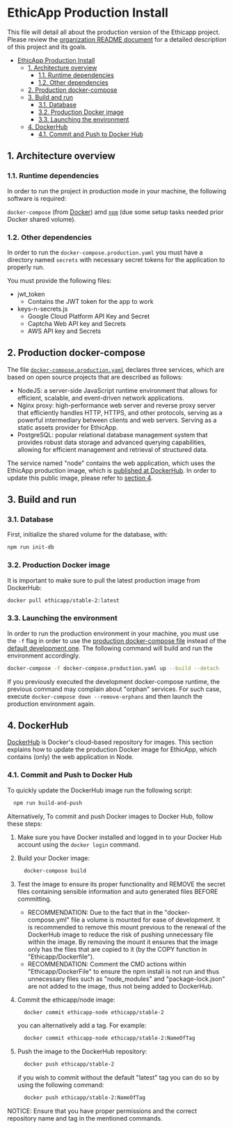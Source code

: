 # EthicApp Production Install

This file will detail all about the production version of the Ethicapp project. Please review the [organization README document](https://github.com/EthicApp-Development/organization#readme) for a detailed description of this project and its goals.

- [EthicApp Production Install](#ethicapp-production-install)
  - [1. Architecture overview](#1-architecture-overview)
    - [1.1. Runtime dependencies](#11-runtime-dependencies)
    - [1.2. Other dependencies](#12-other-dependencies)
  - [2. Production docker-compose](#2-production-docker-compose)
  - [3. Build and run](#3-build-and-run)
    - [3.1. Database](#31-database)
    - [3.2. Production Docker image](#32-production-docker-image)
    - [3.3. Launching the environment](#33-launching-the-environment)
  - [4. DockerHub](#4-dockerhub)
    - [4.1. Commit and Push to Docker Hub](#41-commit-and-push-to-docker-hub)

## 1. Architecture overview

### 1.1. Runtime dependencies

In order to run the project in production mode in your machine, the following software is required:

`docker-compose` (from [Docker](https://www.docker.com/)) amd [`npm`](https://www.npmjs.com/package/npm) (due some setup tasks needed prior Docker shared volume).

### 1.2. Other dependencies

In order to run the `docker-compose.production.yaml` you must have a directory named `secrets` with necessary secret tokens for the application to properly run.

You must provide the following files:

- jwt_token
  - Contains the JWT token for the app to work
- keys-n-secrets.js
  - Google Cloud Platform API Key and Secret
  - Captcha Web API key and Secrets
  - AWS API key and Secrets

## 2. Production docker-compose

The file [`docker-compose.production.yaml`](./docker-compose.production.yaml) declares three services, which are based on open source projects that are described as follows:

- NodeJS: a server-side JavaScript runtime environment that allows for efficient, scalable, and event-driven network applications.
- Nginx proxy: high-performance web server and reverse proxy server that efficiently handles HTTP, HTTPS, and other protocols, serving as a powerful intermediary between clients and web servers. Serving as a static assets provider for EthicApp.
- PostgreSQL: popular relational database management system that provides robust data storage and advanced querying capabilities, allowing for efficient management and retrieval of structured data.


The service named "node" contains the web application, which uses the EthicApp production image, which is [published at DockerHub](https://hub.docker.com/repository/docker/ethicapp/stable-2/general). In order to update this public image, please refer to [section 4](#4-dockerhub).

## 3. Build and run

### 3.1. Database

First, initialize the shared volume for the database, with:

```bash
npm run init-db
```

### 3.2. Production Docker image

It is important to make sure to pull the latest production image from DockerHub:

```bash
docker pull ethicapp/stable-2:latest
```

### 3.3. Launching the environment

In order to run the production environment in your machine, you must use the `-f` flag in order to use the [production docker-compose file](./docker-compose.production.yaml) instead of the [default development one](./docker-compose.yml). The following command will build and run the environment accordingly.

```bash
docker-compose -f docker-compose.production.yaml up --build --detach
```

If you previously executed the development docker-compose runtime, the previous command may complain about "orphan" services. For such case, execute `docker-compose down --remove-orphans` and then launch the production environment again.

## 4. DockerHub

[DockerHub](https://hub.docker.com/) is Docker's cloud-based repository for images. This section explains how to update the production Docker image for EthicApp, which contains (only) the web application in Node.

### 4.1. Commit and Push to Docker Hub

To quickly update the DockerHub image run the following script:

  ```bash
    npm run build-and-push
  ```

Alternatively, To commit and push Docker images to Docker Hub, follow these steps:

1. Make sure you have Docker installed and logged in to your Docker Hub account using the `docker login` command.

2. Build your Docker image:

    ```bash
      docker-compose build
    ```

3. Test the image to ensure its proper functionality and REMOVE the secret files containing sensible information and auto generated files BEFORE committing.
     - RECOMMENDATION: Due to the fact that in the "docker-compose.yml" file a volume is mounted for ease of development. It is recommended to remove this mount previous to the renewal of the DockerHub image to reduce the risk of pushing unnecessary file within the image. By removing the mount it ensures that the image only has the files that are copied to it (by the COPY function in "Ethicapp/Dockerfile").
     - RECOMMENDATION: Comment the CMD actions within "Ethicapp/DockerFile" to ensure the npm install is not run and thus unnecessary files such as "node_modules" and "package-lock.json" are not added to the image, thus not being added to DockerHub.

4. Commit the ethicapp/node image:

    ```bash
      docker commit ethicapp-node ethicapp/stable-2
    ```

   you can alternatively add a tag. For example:

    ```bash
      docker commit ethicapp-node ethicapp/stable-2:NameOfTag
    ```

5. Push the image to the DockerHub repository:

    ```bash
      docker push ethicapp/stable-2
    ```

    if you wish to commit without the default "latest" tag you can do so by using the following command:

    ```bash
      docker push ethicapp/stable-2:NameOfTag
    ```

NOTICE: Ensure that you have proper permissions and the correct repository name and tag in the mentioned commands.
